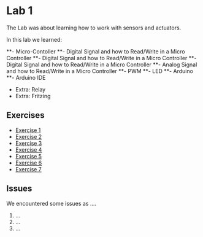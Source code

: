 
# Lab 1
The Lab was about learning how to work with sensors and actuators.

In this lab we learned:

**- Micro-Contoller
**- Digital Signal and how to Read/Write in a Micro Controller
**- Digital Signal and how to Read/Write in a Micro Controller
**- Digital Signal and how to Read/Write in a Micro Controller
**- Analog Signal and how to Read/Write in a Micro Controller
**- PWM
**- LED
**- Arduino
**- Arduino IDE
- Extra: Relay
- Extra: Fritzing
  
## Exercises
  - [Exercise 1](ex1)
  - [Exercise 2](ex2)
  - [Exercise 3](ex3)
  - [Exercise 4](ex4)
  - [Exercise 5](ex5)
  - [Exercise 6](ex6)
  - [Exercise 7](ex7)
  
## Issues
  We encountered some issues as ....
  1. ...
  2. ...
  3. ...
  
  
